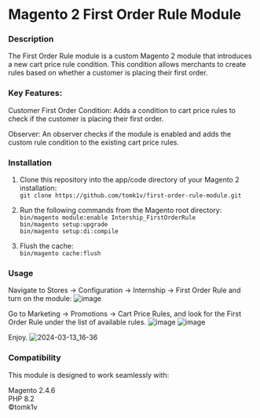 # Magento 2 First Order Rule Module

### Description
The First Order Rule module is a custom Magento 2 module that introduces a new cart price rule condition. This condition allows merchants to create rules based on whether a customer is placing their first order.

### Key Features: 
Customer First Order Condition: Adds a condition to cart price rules to check if the customer is placing their first order.

Observer: An observer checks if the module is enabled and adds the custom rule condition to the existing cart price rules.

### Installation
1. Clone this repository into the app/code directory of your Magento 2 installation: <br/>
`git clone https://github.com/tomk1v/first-order-rule-module.git`

2. Run the following commands from the Magento root directory: <br/>
`bin/magento module:enable Intership_FirstOrderRule` <br/>
`bin/magento setup:upgrade` <br/>
`bin/magento setup:di:compile` <br/>

3. Flush the cache: <br/>
`bin/magento cache:flush`

### Usage
Navigate to Stores -> Configuration -> Internship -> First Order Rule and turn on the module:
![image](https://user-images.githubusercontent.com/91790934/234280192-267518dd-3258-483c-a1c0-1ba5db93e905.png)

Go to Marketing -> Promotions -> Cart Price Rules, and look for the First Order Rule under the list of available rules.
![image](https://user-images.githubusercontent.com/91790934/234281451-000df1c8-94f8-45ed-9fdd-6281269ff345.png)
![image](https://user-images.githubusercontent.com/91790934/234281580-f809b250-ed86-4a2d-8b01-4a2233844e8c.png)

Enjoy.
![2024-03-13_16-36](https://github.com/tomk1v/first-order-rule-module/assets/91790934/b0b6048e-0901-4f39-829b-7bba6372ec0d)

### Compatibility

This module is designed to work seamlessly with:

Magento 2.4.6 <br/>
PHP 8.2 <br/>
©tomk1v
